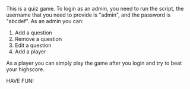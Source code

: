 This is a quiz game.
To login as an admin, you need to run the script, the username that you need to provide is "admin", and the password is "abcdef". As an admin you can:  
1. Add a question  
2. Remove a question  
3. Edit a question  
4. Add a player  
  
As a player you can simply play the game after you login and try to beat your highscore.  
  
HAVE FUN!
